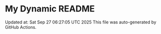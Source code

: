 # My Dynamic README
Updated at: Sat Sep 27 06:27:05 UTC 2025
This file was auto-generated by GitHub Actions.
